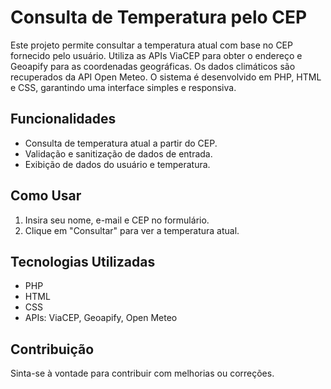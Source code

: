 # Consulta de Temperatura pelo CEP

Este projeto permite consultar a temperatura atual com base no CEP fornecido pelo usuário. Utiliza as APIs ViaCEP para obter o endereço e Geoapify para as coordenadas geográficas. Os dados climáticos são recuperados da API Open Meteo. O sistema é desenvolvido em PHP, HTML e CSS, garantindo uma interface simples e responsiva.

## Funcionalidades
- Consulta de temperatura atual a partir do CEP.
- Validação e sanitização de dados de entrada.
- Exibição de dados do usuário e temperatura.

## Como Usar
1. Insira seu nome, e-mail e CEP no formulário.
2. Clique em "Consultar" para ver a temperatura atual.

## Tecnologias Utilizadas
- PHP
- HTML
- CSS
- APIs: ViaCEP, Geoapify, Open Meteo

## Contribuição
Sinta-se à vontade para contribuir com melhorias ou correções. 

